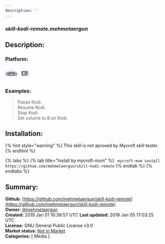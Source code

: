 ```yaml
---
description: ''
---
```


### _skill-kodi-remote.mehmetaergun_  
## Description:  
  
  
  
### Platform:  
 ![Mark I](../.gitbook/assets/mark-1-icon.png)  ![Picroft](../.gitbook/assets/picroft-icon.png)   
### Examples:  
> Pause Kodi.  
> Resume Kodi.  
> Stop Kodi.  
> Set volume to 8 on Kodi.  
  
## Installation:  
{% hint style="warning" %}
This skill is not aproved by Mycroft skill tester.
{% endhint %}
    
{% tabs %}
{% tab title="Install by mycroft-msm" %}
``` mycroft-msm install https://github.com/mehmetaergun/skill-kodi-remote```
{% endtab %}
  {% endtabs %}
    
## Summary:  
**Github:** [https://github.com/mehmetaergun/skill-kodi-remote](https://github.com/mehmetaergun/skill-kodi-remote)  
**Owner:** [@mehmetaergun](https://github.com/mehmetaergun)  
**Created:** 2019 Jan 01 16:39:57 UTC  **Last updated:** 2019 Jan 05 17:03:25 UTC  
**License:** GNU General Public License v3.0  
**Market status:** [Not in Market](https://market.mycroft.ai/skill/)  
**Categories:** [ Media ]   
